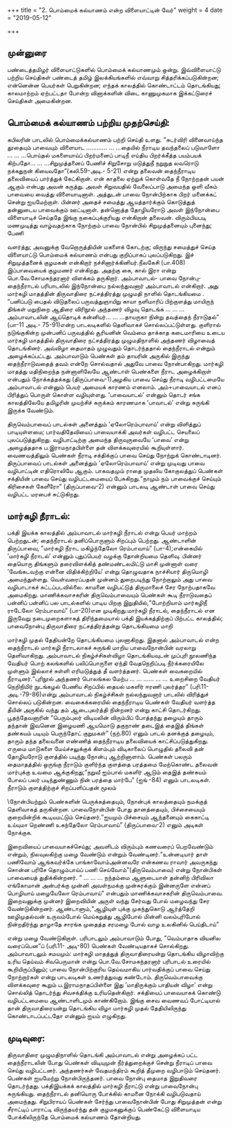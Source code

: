 +++
title = "2. பொம்மைக் கல்யாணம் என்ற விளையாட்டின் வேர்"
weight = 4
date = "2019-05-12"

+++

## முன்னுரை 
பண்டைத்தமிழர் விளையாட்டுகளில் பொம்மைக் கல்யாணமும் ஒன்று. இவ்விளையாட்டு பற்றிய செய்திகள் பண்டைத் தமிழ் இலக்கியங்களில் எவ்வாறு சித்தரிக்கப்படுகின்றன; என்னென்ன பெயர்கள் பெறுகின்றன; எந்தக் காலத்தில் கொண்டாட்டம் தொடங்கியது; காலமாற்றம் ஏற்பட்டதா போன்ற வினாக்களின் விடை காணுமுகமாக இக்கட்டுரைச் செய்திகள் அமைகின்றன.

## பொம்மைக் கல்யாணம் பற்றிய முதற்செய்தி:

கபிலரின் பாடலில் பொம்மைக்கல்யாணம் பற்றி செய்தி உளது. ”சுடர்விரி வினைவாய்ந்த தூதையும் பாவையும் விளையாட ………… … ...தையில் நீராடிய தவந்தலைப் படுவாளோ … … …பொய்தல் மகளையாய்ப் பிறர்மனைப் பாடிநீ எய்திய பிறர்க்கீத்த பயம்பயக் கிற்பதோ… … …சிறுமுத்தனைப் பேணிச் சிறுசோறு மடுத்துநீ நறுநுத லவரொடு நக்கதுநன் கியைவதோ“(கலி.59-அடி.- 5-21) என்று தலைவன் தைந்நீராடிய தலைவியைப் பார்த்துக் கேட்கிறான். என் காதலை ஏற்றுக் கொள்வதே நீ நோற்றதன் பயன் ஆகும் என்பது அவன் கருத்து. அவள் சிறுவயதில் வேலைப்பாடு அமைந்த ஒளி வீசும் பாவையை வைத்து விளையாடினாள். அத்துடன் பாவை நோன்பிற்காக பிறர் மனைக்கட் சென்று ஐயமேற்றாள். பின்னர் அதைச் சமைத்து ஆயத்தார்க்கும் கொடுத்துத் தன்னுடைய பாவைக்கும் ஊட்டினாள். தன்னொத்த தோழியரோடு அவள் இந்நோன்பை விளையாடிச் செய்ததே இங்கு நகைப்புக்குரியது என்கிறான் தலைவன். விரும்பியபடி மணமுடித்து வாழ்வதற்காக நோற்கும் பாவை நோன்பில் சிறுமுத்தனையும் புனைந்து; பேணி 








வளர்த்து; அவனுக்கு வேறொருத்தியின் மகளைக் கோடற்கு; விருந்து சமைத்துச் செய்த விளையாட்டு பொம்மைக் கல்யாணம் என்பது குறிப்பாகப் புலப்படுகிறது. இச் சிறுமுத்தனைக் குழமகன் என்கிறார் நச்சினார்க்கினியர்.நீலகேசி (பா.408) இப்பாவையைக் குழமணர் என்கிறது. அதற்கு கை, கால் இரா என்று பொ.வே.சோமசுந்தரனார் விளக்கம் தருகிறார்.      அம்பாவாடல்- பாவை நோன்பு- தைந்நீராடல்
பரிபாடலில் இந்நோன்பை நல்லந்துவனார் அம்பாவாடல் என்கிறார். அது  மார்கழி மாதத்தின் திருவாதிரை நட்சத்திரத்து முழுமதி நாளில் தொடங்கியமை . “பனிப்படு பைதல் விடுதலைப் பருவத்துஞாயிறு காயா நளிமாரிப் பிற்குளத்து  	மாயிருந் திங்கள் மறுநிறை ஆதிரை விரிநூல் அந்தணர் விழவு தொடங்க … … …அம்பாவாடலின் ஆய்தொடிக் கன்னியர்… … …தாயருகா நின்று தவத்தைந் நீராடுதல்“ (பா-11 அடி.- 75-91)என்ற பாடலடிகளில் தெளிவாகச் சொல்லப்பட்டுள்ளது. குளிரால் நடுங்குகின்ற முன்பனிப் பருவத்தில் சூரியனின் வெம்மை தாக்காத கடைமாரியை உடைய மார்கழி மாதத்தில் திருவாதிரை நட்சத்திரத்து முழுமதிநாளில் அந்தணர் விழாவைத் தொடங்கினர். அவ்விழா தைமாதம் முழுவதும் தொடர்ந்ததால் தைந்நீராடல் என்றும் அழைக்கப்பட்டது. அம்பாவாடும் பெண்கள் தம் தாயரின் அருகில் இருந்து தைந்நீராடுவதைத் தவம் என்றே சொல்வதால் அதுவே பாவை நோன்பாகிறது. மார்கழி மாதத்து மதிநிறைந்த நன்னாளிலேயே ஆண்டாள் பெண்களை நீராட அழைக்கிறாள் என்பதும் நோக்கத்தக்கது (திருப்பாவை-1)அழகிய பாவை செய்து நீராடி வழிபட்டமையே அம்பாவாடல் என்னும் பெயர் அமையக் காரணம் எனலாம். அம்+பாவையாடல் எனப் பிரித்துப் பொருள் கொள்ள வழியுள்ளது. ‘பாவையாடல்’ என்னும் தொடர் சங்க காலத்திலேயே தமிழரின் முயற்சிச் சுருக்கம் காரணமாக ‘பாவாடல்’ என்று சுருங்கி இருக்க வேண்டும்.







திருவெம்பாவைப் பாடல்கள் அனைத்தும் ‘ஏலோரெம்பாவாய்‘ என்று விளித்துப் பாடியுள்ளமை; பார்வதிதேவியைப் பாவையாக்கி அவர்கள் வழிபட்ட செயலைப் புலப்படுத்துகிறது. வழிபாட்டிற்கு அமைந்த திருவுருவையே ‘பாவை’ என்று அழைத்ததாக ப.இராமநாதபிள்ளை தன் விளக்கவுரையில் கூறியுள்ளார். வைணவத்திலும் பெண்கள் நீராடி சக்திக்குப் பாவை செய்து நோற்றுக் கொண்டாடினர். திருப்பாவைப் பாடல்கள் அனைத்தும் ‘ஏலோரெம்பாவாய்‘ என்று முடிவது பாவை வழிபாட்டின் எதிரொலியே ஆகும். பாகவதமும் ராதை முதலிய கோகுலத்துப் பெண்கள் சக்தியின் பாவை செய்து வழிபட்டமையைப் பேசுகிறது.“நாமும் நம் பாவைக்குச் செய்யும் கிரிசைகள் கேளீரோ” (திருப்பாவை-2) என்னும் பாடலடி ஆண்டாள் பாவை செய்து வழிபட்ட மரபைச் சுட்டுகிறது.

## மார்கழி நீராடல்:  

பக்தி இயக்க காலத்தில் அம்பாவாடல் மார்கழி நீராடல் என்று பெயர் மாற்றம் பெற்றதுடன்; தைந்நீராடல் தனிப்பொருளும் சிறப்பும் பெற்றது. ஆண்டாளின் திருப்பாவை, ”மார்கழி நீராட மகிழ்ந்தேலோ ரெம்பாவாய்” (பா-4);என்கையில் ‘மார்கழி நீராடல்’ என்னும் புதுப்பெயர் வழக்கு தோன்றியமை தெளிவு. பின்னர் தையொரு திங்களும் தரைவிளக்கித் தண்மண்டலமிட்டு மாசி முன்னாள் வரை ‘வேங்கடவற்கு என்னை விதிக்கிற்றியே’ என்று தொழுவதாக நாச்சியார் திருமொழி அமைந்துள்ளது. வெள்வரைப்பதன் முன்னம் துறைபடிந்து நோற்றாலும் அது பாவை வழிபாடாகச் சுட்டப்படவில்லை. காமனை வழிபட்டுத் திருமாலைச் சேர நோற்பதாகவே அமைகிறது. மாணிக்கவாசகரின் திருவெம்பாவையும் பெண்கள் கூடி நீராடுவதைப் பன்னிப் பன்னிப் பல பாடல்களில் பாடிய பிறகு இறுதியில்,“போற்றியாம் மார்கழிநீ ராடேலோ ரெம்பாவாய்” (பா-20)என முடிகிறது.மார்கழி நீராடல், தைந்நீராடல் என இருவேறு நடைமுறைகளாகத் திரிந்தமையால் பக்தி இயக்கத்திற்குப் பிற்பட்ட காலத்தில்; பாவைநோன்பு திருவாதிரை நட்சத்திரத்தன்று தொடங்கியமை மாறி








மார்கழி முதல் தேதியன்றே தொடங்கியமை புலனாகிறது. இதனால் அம்பாவாடல் என்ற தைந்நீராடல் மார்கழி நீராடலாகச் சுருங்கி மாறிய பாவைநோன்பின் வரலாறு தெளிவாகிறது.      அம்பாவாடல் நிகழ்ச்சிகள்விழா தொடங்கியவுடன் முப்புரி நூலணிந்த வேதியர் பொற் கலங்களில் பலிப்பொருளை ஏந்தி வேதநெறிப்படி நீர்க்கரையிலே முள்ளும் இல்லாச் சுள்ளி எரிமடுத்துத் தீ வளர்த்தனர். பெண்கள் வைகறையில் நீராடினர்.“புரிநூல் அந்தணர் பொலங்கல மேற்ப … … …… … … உறைசிறை வேதியர் நெறிநிமிர் நுடங்கழல் பேணிய சிறப்பில் தையல் மகளிர் ஈரணி புலர்த்தர“ (பரி.11-அடி.-79-86)என்று அம்பாவாடல் நிகழ்ச்சிகள் நல்லந்துவனார் பாடலில் விரித்துச் சொல்லப் படுகின்றன. வைகைக்கரையில் தைந்நீராடிய பெண்கள் வேதியர் வளர்த்த தீயின் அருகில் வந்து தம் ஆடைபுலர்த்தி நின்றனர் என்று காட்சி தொடர்கிறது. பூதந்தேவனாரின்   “பெரும்புலர் விடியலின் விரும்பிப் போத்தந்து தழையும் தாரும் தந்தான் இவனென இழையணி ஆயமொடு தகுநாண் தடைஇத் தைஇத் திங்கள் தண்கயம் படியும் பெருந்தோட் குறுமகள்” (நற்.80) எனும் பாடல் தனக்குத் தழையும், தாரும் தந்த தலைவனை எண்ணித் தைந்நீராடிய தலைவியைக் காட்சிப்படுத்துகிறது.	எருமை மாடுகளை மேய்ச்சலுக்குக் கிளம்பும் விடிகாலைப் பொழுதில் தலைவி தன் தோழியரோடு குளத்தில் படிந்து நோன்பு ஆற்றினாளாம். பெண்கள் பலரும் தைமாதத்தில் ஒருங்கு நீராடும் குளிர்ந்த குளத்தை பரத்தமை மேற்கொண்ட தலைவன் மார்புக்கு உவமை ஆக்குகிறது;“நறுவீ ஐம்பால் மகளிர் ஆடும் தைஇத் தண்கயம் போலப் பலர் படிந்துண்ணும் நின் பரத்தை மார்பே“ (ஐங் -84) எனும் பாடலடிகள். நீராடும் குளத்திற்குச் சிறப்பளிப்பதன் மூலம் 







\நோன்பியற்றும் பெண்களின் பெருக்கத்தையும், நோன்புக் காலத்தையும் நமக்குத் தெளிவாகத் தருகின்றன.  பாவைநோன்பின் போது தானத்தையும், பிச்சையையும் குறையின்றிக் கூடியமட்டும் செய்தனர்.“ஐயமும் பிச்சையும் ஆந்தனையும் கைகாட்டி உய்யுமா றெண்ணி உகந்தேலோ ரெம்பாவாய்” (திருப்பாவை-2) எனும் அடிகள் நோக்குக.








இறைவியைப் பாவையாகச்செய்து; அவளிடம் விரும்பும் கணவரைப் பெறவேண்டும் என்றும், நிலவுலகிற்கு மழை வேண்டும் என்றும் வேண்டினர்.“உன்னடியார் தாள் பணிவோம் ஆங்கவர்க்கே பாங்காவோம்அன்னவரே என்கணவ ராவார் அவருகந்து சொன்ன பரிசே தொழும்பாய்ப் பணி செய்வோம்”(திருவெம்பாவை) என்று நோன்பிகள் பாவையைத் துதிக்கின்றனர்.  “ ... ... … நந்தம்மை ஆளுடையாள் தன்னிற் பிரிவிலா எங்கோமான் அன்பர்க்கு முன்னி அவள்நமக்கு முன்சுரக்கும் இன்னருளே என்னப் பொழியாய் மழையேலோ ரெம்பாவாய்“ என்பதும் மாணிக்கவாசகரின் திருவெம்பாவை. இறைவனுக்கு முன்னர் இறைவியின் அருள் வந்து சேர்வது போல் மழைவந்து சேர வேண்டுகின்றனர். ஆண்டாளும்,“ஆழியுள் புக்கு முகந்துகொடு ஆர்த்தேறி ஊழிமுதல்வன் உருவம்போல் மெய்கறுத்து ஆழிபோல் மின்னி வலம்புரிபோல் நின்றதிர்ந்து தாழாதே சாரங்க முதைத்த சரமழை போல் வாழ உலகினில் பெய்திடாய்“ 







என்று மழை வேண்டுகிறாள். பரிபாடலும் அம்பாவாடும் போது, ”வெம்பாதாக வியனில வரைப்பென“ப் (பரி.11- அடி-80) பெண்கள் வேண்டியதாகச் சொல்கிறது. அம்பாவாடலும் சமயமும்:	மார்கழி மாதத்துத் திருவாதிரையன்று தொடங்கிய விழாவிற்கு உரிய தெய்வம் சிவபெருமான் என்று பொ.வே.சோமசுந்தரனார் பரிபாடல் உரையில் கூறியிருப்பினும்; பாவை நோன்பிற்குரிய தெய்வமாகிய பார்வதிக்குப் பாவை செய்து நோற்றார்கள் என்று பாடலடிகள் உணர்த்துவது கண்டோம். திருவெம்பாவைக்கு விளக்கவுரை கூறும் ப.இராமநாதப்பிள்ளை இது ‘மாதிருக்கும் பாதியன் விழா’ என்று சொல்லித் தொடர்ந்து சிவசக்திக்கு உரியதென்கிறார். சக்தியைப் பாவையாகக் கொண்டு வழிபட்டமையை ஆண்டாளிடமும் காண்கிறோம். இங்கு சைவ வைணவப் போட்டியால் தான் திருவாதிரையன்று தொடங்கிய விழா மார்கழி முதல் தேதியிலிருந்து கொண்டாடப்பட்டதோ என்னும் ஐயம் எழுகிறது.

## முடிவுரை:

திருவாதிரை முழுமதிநாளில் தொடங்கி அம்பாவாடல் என்று அழைக்கப் பட்ட தைந்நீராடலின் போது பெண்கள் விடியுமுன் நீர்த்துறைக்குச் சென்று நீராடிப் பாவை செய்து வழிபட்டனர். அந்தணர்கள் வேதமந்திரம் கூறித் தீமுறை வழிபாடும் செய்தனர். பெண்கள் ஐயமேற்று நோன்பிருந்தனர். பாவை நோன்பு தைமாத இறுதிவரை தொடர்ந்தது. பக்திஇயக்கக் காலத்தில் மார்கழி நீராட்டு என்று பாவைநோன்பு சுருங்கியது. தைந்நீராடல் தனியொரு போக்கில் காமனை நோக்கி வழிபடுவதாய் அமைந்தது. சிறுபிராயப் பெண்கள் சேர்ந்து பாவைநோன்பின் போது சிறுமுத்தன் என்று சீராட்டிப் பாராட்டி விருந்தயர்ந்து தன் குழமகனுக்குப் பெண்கேட்டு விளையாடிய போக்கிலிருந்தே பொம்மைக் கல்யாணம் தோன்றியது.